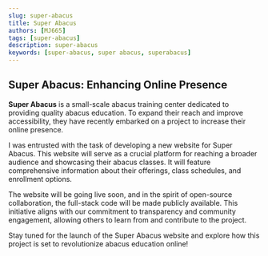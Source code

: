 ```yaml
---
slug: super-abacus
title: Super Abacus
authors: [MJ665]
tags: [super-abacus]
description: super-abacus
keywords: [super-abacus, super abacus, superabacus]
---
```





## Super Abacus: Enhancing Online Presence

**Super Abacus** is a small-scale abacus training center dedicated to providing quality abacus education. To expand their reach and improve accessibility, they have recently embarked on a project to increase their online presence.

I was entrusted with the task of developing a new website for Super Abacus. This website will serve as a crucial platform for reaching a broader audience and showcasing their abacus classes. It will feature comprehensive information about their offerings, class schedules, and enrollment options.

The website will be going live soon, and in the spirit of open-source collaboration, the full-stack code will be made publicly available. This initiative aligns with our commitment to transparency and community engagement, allowing others to learn from and contribute to the project.

Stay tuned for the launch of the Super Abacus website and explore how this project is set to revolutionize abacus education online!

